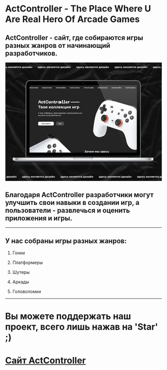 ﻿# ActController - The Place Where U Are Real Hero Of Arcade Games

## ActController - сайт, где собираются игры разных жанров от начинающий разработчиков.
![Alt Preview](img/preview.png "preview")

## Благодаря ActController разработчики могут улучшить свои навыки в создании игр, а пользователи - развлечься и оценить приложения и игры.
***
## У нас собраны игры разных жанров:
1. Гонки

1. Платформеры

1. Шутеры

1. Аркады
1. Головоломки
***

# Вы можете поддержать наш проект, всего лишь нажав на 'Star' ;) 
# [Сайт ActController](https://alternative1webcloud.github.io/ActController/)
